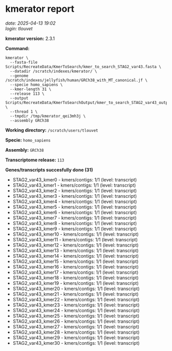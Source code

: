 # kmerator report
*date: 2025-04-13 19:02*  
*login: tlouvet*

**kmerator version:** 2.3.1

**Command:**

```
kmerator \
  --fasta-file Scripts/RecreateData/KmerToSearch/kmer_to_search_STAG2_var43.fasta \
  --datadir /scratch/indexes/kmerator/ \
  --genome /scratch/indexes/jellyfish/human/GRCh38_with_MT_canonical.jf \
  --specie homo_sapiens \
  --kmer-length 31 \
  --release 113 \
  --output Scripts/RecreateData/KmerToSearchOutput/kmer_to_search_STAG2_var43_output \
  --thread 1 \
  --tmpdir /tmp/kmerator_qei3mh3j \
  --assembly GRCh38
```

**Working directory:** `/scratch/users/tlouvet`

**Specie:** `homo_sapiens`

**Assembly:** `GRCh38`

**Transcriptome release:** `113`

**Genes/transcripts succesfully done (31)**

- STAG2_var43_kmer0 - kmers/contigs: 1/1 (level: transcript)
- STAG2_var43_kmer1 - kmers/contigs: 1/1 (level: transcript)
- STAG2_var43_kmer2 - kmers/contigs: 1/1 (level: transcript)
- STAG2_var43_kmer3 - kmers/contigs: 1/1 (level: transcript)
- STAG2_var43_kmer4 - kmers/contigs: 1/1 (level: transcript)
- STAG2_var43_kmer5 - kmers/contigs: 1/1 (level: transcript)
- STAG2_var43_kmer6 - kmers/contigs: 1/1 (level: transcript)
- STAG2_var43_kmer7 - kmers/contigs: 1/1 (level: transcript)
- STAG2_var43_kmer8 - kmers/contigs: 1/1 (level: transcript)
- STAG2_var43_kmer9 - kmers/contigs: 1/1 (level: transcript)
- STAG2_var43_kmer10 - kmers/contigs: 1/1 (level: transcript)
- STAG2_var43_kmer11 - kmers/contigs: 1/1 (level: transcript)
- STAG2_var43_kmer12 - kmers/contigs: 1/1 (level: transcript)
- STAG2_var43_kmer13 - kmers/contigs: 1/1 (level: transcript)
- STAG2_var43_kmer14 - kmers/contigs: 1/1 (level: transcript)
- STAG2_var43_kmer15 - kmers/contigs: 1/1 (level: transcript)
- STAG2_var43_kmer16 - kmers/contigs: 1/1 (level: transcript)
- STAG2_var43_kmer17 - kmers/contigs: 1/1 (level: transcript)
- STAG2_var43_kmer18 - kmers/contigs: 1/1 (level: transcript)
- STAG2_var43_kmer19 - kmers/contigs: 1/1 (level: transcript)
- STAG2_var43_kmer20 - kmers/contigs: 1/1 (level: transcript)
- STAG2_var43_kmer21 - kmers/contigs: 1/1 (level: transcript)
- STAG2_var43_kmer22 - kmers/contigs: 1/1 (level: transcript)
- STAG2_var43_kmer23 - kmers/contigs: 1/1 (level: transcript)
- STAG2_var43_kmer24 - kmers/contigs: 1/1 (level: transcript)
- STAG2_var43_kmer25 - kmers/contigs: 1/1 (level: transcript)
- STAG2_var43_kmer26 - kmers/contigs: 1/1 (level: transcript)
- STAG2_var43_kmer27 - kmers/contigs: 1/1 (level: transcript)
- STAG2_var43_kmer28 - kmers/contigs: 1/1 (level: transcript)
- STAG2_var43_kmer29 - kmers/contigs: 1/1 (level: transcript)
- STAG2_var43_kmer30 - kmers/contigs: 1/1 (level: transcript)
